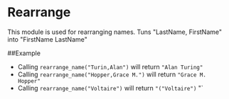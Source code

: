 Rearrange
==========================================
This module is used for rearranging names.
Tuns "LastName, FirstName" into "FirstName LastName"

##Example

* Calling `rearrange_name("Turin,Alan")` will return `"Alan Turing"`
* Calling `rearrange_name("Hopper,Grace M.")` will return `"Grace M. Hopper"`
* Calling `rearrange_name("Voltaire")` will return `"("Voltaire")` "`